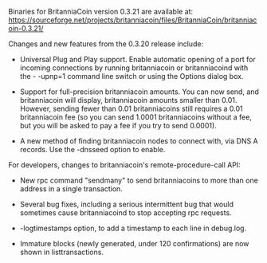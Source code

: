 Binaries for BritanniaCoin version 0.3.21 are available at:
  https://sourceforge.net/projects/britanniacoin/files/BritanniaCoin/britanniacoin-0.3.21/

Changes and new features from the 0.3.20 release include:

* Universal Plug and Play support.  Enable automatic opening of a port for incoming connections by running britanniacoin or britanniacoind with the - -upnp=1 command line switch or using the Options dialog box.

* Support for full-precision britanniacoin amounts.  You can now send, and britanniacoin will display, britanniacoin amounts smaller than 0.01.  However, sending fewer than 0.01 britanniacoins still requires a 0.01 britanniacoin fee (so you can send 1.0001 britanniacoins without a fee, but you will be asked to pay a fee if you try to send 0.0001).

* A new method of finding britanniacoin nodes to connect with, via DNS A records. Use the -dnsseed option to enable.

For developers, changes to britanniacoin's remote-procedure-call API:

* New rpc command "sendmany" to send britanniacoins to more than one address in a single transaction.

* Several bug fixes, including a serious intermittent bug that would sometimes cause britanniacoind to stop accepting rpc requests. 

* -logtimestamps option, to add a timestamp to each line in debug.log.

* Immature blocks (newly generated, under 120 confirmations) are now shown in listtransactions.
